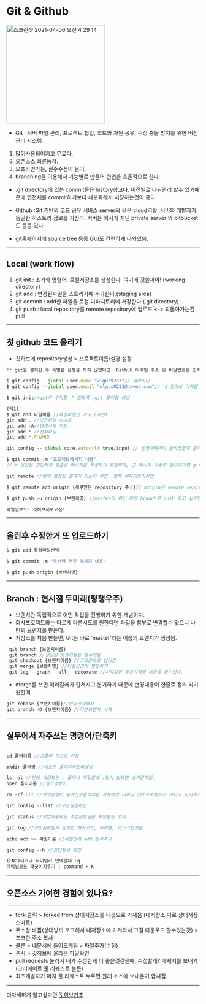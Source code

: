 

# Git & Github
<img width="257" alt="스크린샷 2021-04-06 오전 4 29 14" src="https://user-images.githubusercontent.com/74029066/113616906-b0c3a180-9690-11eb-9682-46c99caf207a.png">

* Git : 서버 파일 관리, 프로젝트 협업, 코드와 자원 공유, 수정 충돌 방지를 위한 버전 관리 시스템 

1. 많이사용되어지고 무료다.  
2. 오픈소스,빠른동작.  
3. 오프라인가능, 실수수정이 용이.  
4. branching을 이용해서 기능별로 만들어 협업을 효율적으로 한다.

* .git directory에 있는 commit들은 history창고다. 버전별로 나눠관리 할수 있기때문에 앱전체를 commit하기보다 세분화해서 저장하는것이 좋다.

* Github :Git 기반의 코드 공유 서비스 server와 같은 cloud역활. 서버와 개발자가 동일한 히스토리 정보를 가진다. 서버는 회사가 지닌 private server 와 bitbucket 도 등등 있다.

* git홈페이지에 source tree 등등 GUI도 간편하게 나와있음.

___
## Local (work flow)

1. git init : 초기화 명령어.     로컬저장소를 생성한다. 여기에 깃쓸꺼야!  (working directory)  
2. git add : 변경된파일을 스토리지에 추가한다.(staging area)  
3. git commit : add한 파일을 로컬 디파지토리에 저장한다 (.git directory)  
4. git push : local repository를 remote repository에 업로드
<-> 되돌아가는건 pull

___
## 첫 github 코드 올리기

* 깃허브에 repository생성 > 프로젝트이름/설명 설정

```js
** git을 설치한 후 특별한 설정을 하지 않았다면, Github 이메일 주소 및 비밀번호를 입력하라고 합니다. 입력해야 소스 코드가 Github으로 푸시 **

$ git config --global user.name "wlgus9233"// 내아이디
$ git config --global user.email "wlgus9233@naver.com"// 내 깃허브 이메일

$ git init//git이 추적할 수 있도록 .git 폴더를 생성

(택1)
$ git add 파일이름 //특정파일만 커밋 (추천)
git add . //모든파일 하나로
git add -A//변경사항 커밋
git add * //전체파일
git add *.파일버전

git config -- global core.autocrlf true/input // 운영체제마다 줄바꿈할때 문자열달라짐을 방지하기위해 window=true,mac=input을 쓴다.window = cariage return + line feed (text\r\n)이기에 git으로 저장할때는 \r을 삭제하고 가져올떄는 \r을 붙힌다. mac은 line feed 하나만 들어가기에(\n) 상태변화가 없지만, 외부이메일을 복사해 붙여넣을때 실수로 \r이 들어가는걸 방지하기위해 input을 넣는것이다. 

$ git commit -m "프로젝트메세지 내용"  
//-m 옵션은 간단하게 한줄로 메시지를 작성하기 위함이며, 긴 메시지 작성이 필요하다면 git commit 명령어만 실행하면 타이틀과설명을 적을수있다.

git remote //현재 설정된 원격이 있는지 확인. 현재 레파지토리확인.

$ git remote add origin {새로만든 repository 주소}// origin은 remote repository의 별칭, epository의 주소는 내 github 주소

$ git push -u origin {브랜치명} //master가 아닌 다른 branch로 push 하고 싶으면, 아래와 같이 master를 특정 브랜치명으로 바꿔서 명령어를 실행하면 됨.

파일업로드! 깃허브새로고침!
```
___
## 올린후 수정한거 또 업로드하기

```js
$ git add 특정파일선택

$ git commit -m "두번째 커밋 메시지 내용"

$ git push origin {브랜치명}

```

___
## Branch : 현시점 두미래(평행우주)
* 브랜치란 독립적으로 어떤 작업을 진행하기 위한 개념이다.
* 회사프로젝트와는 다르게 다른시도를 원한다면 파일을 함부로 변경할수 없으니 나만의 브랜치를 만든다.
* 저장소를 처음 만들면, Git은 바로 'master'라는 이름의 브랜치가 생성됨.
```js
 git branch {브랜치이름}
 git branch //생성된 브랜치들을 볼수있음
 git checkout {브랜치이름} //그공간으로 넘어감
 git merge {브랜치명} //다른공간꺼 병합하기
 git log --graph --all --decorate //시각화된 두분기작업 내용을 볼수있다.
```
* merge를 쓰면 여러갈래가 합쳐지고 분기하기 때문에 변경내용이 한줄로 정리 되기 원할때, 
```js
git rebase {브랜치이름}//인라인재배치
git branch -D {브랜치이름} //다쓴브랜치 삭제 
```

___
## 실무에서 자주쓰는 명령어/단축키

```js

cd 폴더이름 //그폴더 안으로 이동

mkdir 폴더명 //새로운 폴더디렉토리생성

ls -al //안에 내용확인 , 폴더나 파일앞에 .닷이 있으면 숨겨진파일.
open 폴더이름 //열기명령어

rm -rf.git //삭제명령어,숨겨진깃을삭제함 삭제하면 더이상 git프로젝트가 아니고 다시초기화 해도됨.

git config --list //모든설정확인

git status //작업내용확인 수정된파일을 확인할수 있다.

git log //커밋된파일의 정보인 해쉬코드, 타이틀, 디스크립션뜸.

echo add >> 파일이름 //파일안에 add 문자추가

git config --h //간단정보 확인

(END)되거나 터미널키 안먹을때 :q 
터미널코드 깨끗이지우기 : command + K


```
___
## 오픈소스 기여한 경험이 있나요?
___
* fork 클릭 > forked from 상대저장소를 내것으로 가져옴 (내저장소 따로 상대저장소따로)
* 주소창 바뀜(상대방꺼 포크해서 내저장소에 가져와서 그걸 다운로드 할수있는것) >  포크한 주소 복사
* 클론 > 내문서에 들어오게됨 > 파일추가(수정)
* 푸시 > 깃허브에 올라온 파일확인 
* pull requests 눌러서 내가 수정한게 더 좋은것같을때, 수정할래? 메세지를 보내기 (크리에이트 풀 리퀘스트 눌름)
* 최초개발자가 머지 풀 리퀘스트 누르면 원래 소스에 보내온거 합쳐짐.
___
더자세하게 알고싶다면 [깃허브기초](https://backlog.com/git-tutorial/kr/intro/intro1_1.html)
